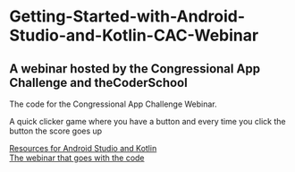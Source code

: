 # Getting-Started-with-Android-Studio-and-Kotlin-CAC-Webinar
<h2>A webinar hosted by the Congressional App Challenge and theCoderSchool</h2>
<p>The code for the Congressional App Challenge Webinar.</p>
<p> A quick clicker game where you have a button and every time you click the button the score goes up </p>
<a href="https://docs.google.com/presentation/d/120jO6Xsf-_TZ7TjcwL5tVplX2kTowqp6WuemTrt7PyA/edit?usp=sharing"> Resources for Android Studio and Kotlin</a><br>
<a href="https://youtu.be/15o75BUZehU"> The webinar that goes with the code </a>
